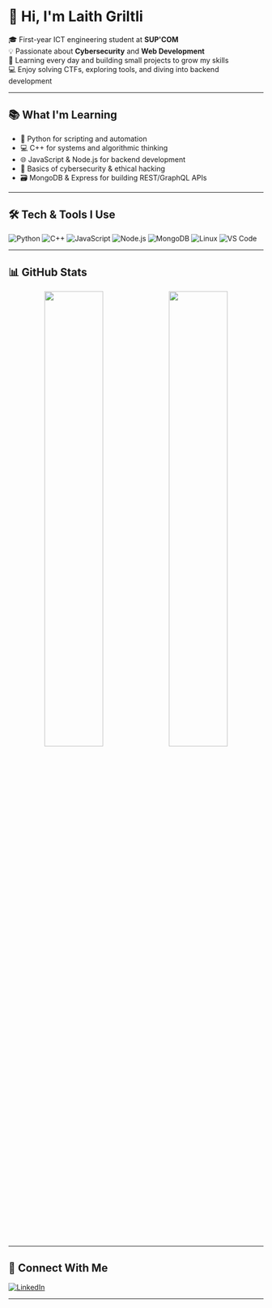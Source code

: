 # 👋 Hi, I'm Laith Griltli

🎓 First-year ICT engineering student at **SUP'COM**  
💡 Passionate about **Cybersecurity** and **Web Development**  
🚀 Learning every day and building small projects to grow my skills  
💻 Enjoy solving CTFs, exploring tools, and diving into backend development

---

## 📚 What I'm Learning

- 🐍 Python for scripting and automation
- 💻 C++ for systems and algorithmic thinking
- 🌐 JavaScript & Node.js for backend development
- 🔐 Basics of cybersecurity & ethical hacking
- 🗃️ MongoDB & Express for building REST/GraphQL APIs

---

## 🛠️ Tech & Tools I Use

![Python](https://img.shields.io/badge/Python-3776AB?style=flat&logo=python&logoColor=white)
![C++](https://img.shields.io/badge/C++-00599C?style=flat&logo=c%2b%2b&logoColor=white)
![JavaScript](https://img.shields.io/badge/JavaScript-F7DF1E?style=flat&logo=javascript&logoColor=black)
![Node.js](https://img.shields.io/badge/Node.js-339933?style=flat&logo=node.js&logoColor=white)
![MongoDB](https://img.shields.io/badge/MongoDB-47A248?style=flat&logo=mongodb&logoColor=white)
![Linux](https://img.shields.io/badge/Linux-FCC624?style=flat&logo=linux&logoColor=black)
![VS Code](https://img.shields.io/badge/VS%20Code-007ACC?style=flat&logo=visual-studio-code&logoColor=white)

---

## 📊 GitHub Stats

<div align="center">
  <img src="https://github-readme-stats.vercel.app/api?username=0xTr3m0r&show_icons=true&theme=tokyonight&hide_border=true" width="48%" />
  <img src="https://github-readme-stats.vercel.app/api/top-langs/?username=0xTr3m0r&layout=compact&theme=tokyonight&hide_border=true" width="48%" />
</div>

---

## 🔗 Connect With Me

[![LinkedIn](https://img.shields.io/badge/LinkedIn-0077B5?style=flat&logo=linkedin&logoColor=white)](https://linkedin.com/in/laithgritli)

---

